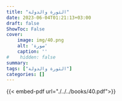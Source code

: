 ```yaml
---
title: "الثورة والدولة"
date: 2023-06-04T01:21:13+03:00
draft: false
ShowToc: False
cover:
    image: img/40.png
    alt: 'صورة'
    caption: ''
#    hidden: false
summary: 
tags: ["الثورة والدولة"]
categories: []
---
```

{{< embed-pdf url="./../../books/40.pdf">}} 


